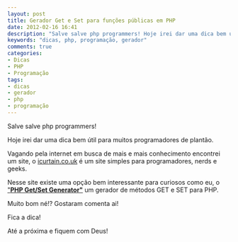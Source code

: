 ```yaml
---
layout: post
title: Gerador Get e Set para funções públicas em PHP
date: 2012-02-16 16:41
description: "Salve salve php programmers! Hoje irei dar uma dica bem útil para muitos programadores de plantão."
keywords: "dicas, php, programação, gerador"
comments: true
categories:
- Dicas
- PHP
- Programação
tags:
- dicas
- gerador
- php
- programação
---
```


Salve salve php programmers!

Hoje irei dar uma dica bem útil para muitos programadores de plantão.

Vagando pela internet em busca de mais e mais conhecimento encontrei um site, o [icurtain.co.uk](http://www.icurtain.co.uk) é um site simples para programadores, nerds e geeks.

Nesse site existe uma opção bem interessante para curiosos como eu, o ["**PHP Get/Set Generator"**](http://www.icurtain.co.uk/getset.php "http://www.icurtain.co.uk/getset.php") um gerador de métodos GET e SET para PHP.

Muito bom né!? Gostaram comenta ai!

Fica a dica!

Até a próxima e fiquem com Deus!
